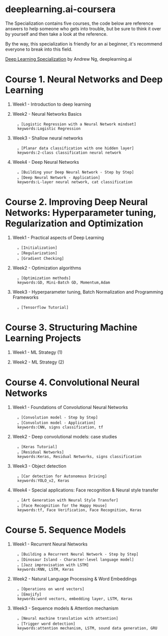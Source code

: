 # deeplearning.ai-coursera
The Specialization contains five courses, the code below are reference answers to help someone who gets into trouble, but be sure to think it over by yourself and then take a look at the reference.

By the way, this specialization is friendly for an ai beginner, it's recommend everyone to break into this field.

[Deep Learning Specialization](https://www.coursera.org/specializations/deep-learning) by Andrew Ng, deeplearning.ai


# Course 1. Neural Networks and Deep Learning

1. Week1 - Introduction to deep learning
2. Week2 - Neural Networks Basics

         。[Logistic Regression with a Neural Network mindset]
         keywords:Logistic Regression
3. Week3 - Shallow neural networks

         。[Planar data classification with one hidden layer]
         keywords:2-class classification neural network
4. Week4 - Deep Neural Networks

         。[Building your Deep Neural Network - Step by Step]
         。[Deep Neural Network - Application]
         keywords:L-layer neural network, cat classification

# Course 2. Improving Deep Neural Networks: Hyperparameter tuning, Regularization and Optimization

1. Week1 - Practical aspects of Deep Learning

         。[Initialization]
         。[Regularization]
         。[Gradient Checking]

2. Week2 - Optimization algorithms

         。[Optimization methods]
         keywords:GD, Mini-Batch GD, Momentum,Adam
         
3. Week3 - Hyperparameter tuning, Batch Normalization and Programming Frameworks

         。[Tensorflow Tutorial]

# Course 3. Structuring Machine Learning Projects

1. Week1 - ML Strategy (1)

2. Week2 - ML Strategy (2)

# Course 4. Convolutional Neural Networks

1. Week1 - Foundations of Convolutional Neural Networks

         。[Convolution model - Step by Step]
         。[Convolution model - Application]
         keywords:CNN, signs classification, tf

2. Week2 - Deep convolutional models: case studies

         。[Keras Tutorial]
         。[Residual Networks]
         keywords:Keras, Residual Networks, signs classification
         
3. Week3 - Object detection

         。[Car detection for Autonomous Driving]
         keywords:YOLO_v2, Keras 

4. Week4 - Special applications: Face recognition & Neural style transfer

         。[Art Generation with Neural Style Transfer]
         。[Face Recognition for the Happy House]
         keywords:tf, Face Verification, Face Recognition, Keras

# Course 5. Sequence Models

1. Week1 - Recurrent Neural Networks

         。[Building a Recurrent Neural Network - Step by Step]
         。[Dinosaur Island - Character-level language model]
         。[Jazz improvisation with LSTM]
         keywords:RNN, LSTM, Keras

2. Week2 - Natural Language Processing & Word Embeddings

         。[Operations on word vectors]
         。[Emojify]
         keywords:word vectors, embedding layer, LSTM, Keras
         
3. Week3 - Sequence models & Attention mechanism

         。[Neural machine translation with attention]
         。[Trigger word detection]
         keywords:attention mechanism, LSTM, sound data generation, GRU 


